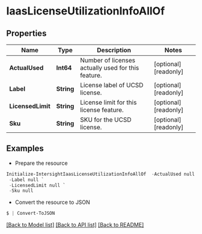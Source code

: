 # IaasLicenseUtilizationInfoAllOf
## Properties

Name | Type | Description | Notes
------------ | ------------- | ------------- | -------------
**ActualUsed** | **Int64** | Number of licenses actually used for this feature. | [optional] [readonly] 
**Label** | **String** | License label of UCSD license. | [optional] [readonly] 
**LicensedLimit** | **String** | License limit for this license feature. | [optional] [readonly] 
**Sku** | **String** | SKU for the UCSD license. | [optional] [readonly] 

## Examples

- Prepare the resource
```powershell
Initialize-IntersightIaasLicenseUtilizationInfoAllOf  -ActualUsed null `
 -Label null `
 -LicensedLimit null `
 -Sku null
```

- Convert the resource to JSON
```powershell
$ | Convert-ToJSON
```

[[Back to Model list]](../README.md#documentation-for-models) [[Back to API list]](../README.md#documentation-for-api-endpoints) [[Back to README]](../README.md)

